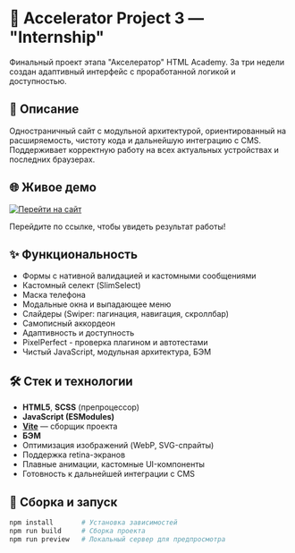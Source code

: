 # 🚀 Accelerator Project 3 — "Internship"

Финальный проект этапа "Акселератор" HTML Academy. За три недели создан адаптивный интерфейс с проработанной логикой и доступностью.

## 📌 Описание

Одностраничный сайт с модульной архитектурой, ориентированный на расширяемость, чистоту кода и дальнейшую интеграцию с CMS. Поддерживает корректную работу на всех актуальных устройствах и последних браузерах.

## 🌐 Живое демо

[![Перейти на сайт](https://img.shields.io/badge/Смотреть_сайт-8957e5?style=for-the-badge&logo=github&logoColor=white)](https://kristinanoskova.github.io/accelerator-project-3/)

Перейдите по ссылке, чтобы увидеть результат работы!

## ✨ Функциональность

- Формы с нативной валидацией и кастомными сообщениями
- Кастомный селект (SlimSelect)
- Маска телефона
- Модальные окна и выпадающее меню
- Слайдеры (Swiper: пагинация, навигация, скроллбар)
- Самописный аккордеон
- Адаптивность и доступность
- PixelPerfect - проверка плагином и автотестами
- Чистый JavaScript, модульная архитектура, БЭМ

## 🛠 Стек и технологии

- **HTML5**, **SCSS** (препроцессор)
- **JavaScript (ESModules)**
- **[Vite](https://vitejs.dev/)** — сборщик проекта
- **БЭМ**
- Оптимизация изображений (WebP, SVG-спрайты)
- Поддержка retina-экранов
- Плавные анимации, кастомные UI-компоненты
- Готовность к дальнейшей интеграции с CMS

## 🧰 Сборка и запуск

```bash
npm install       # Установка зависимостей
npm run build     # Сборка проекта
npm run preview   # Локальный сервер для предпросмотра
